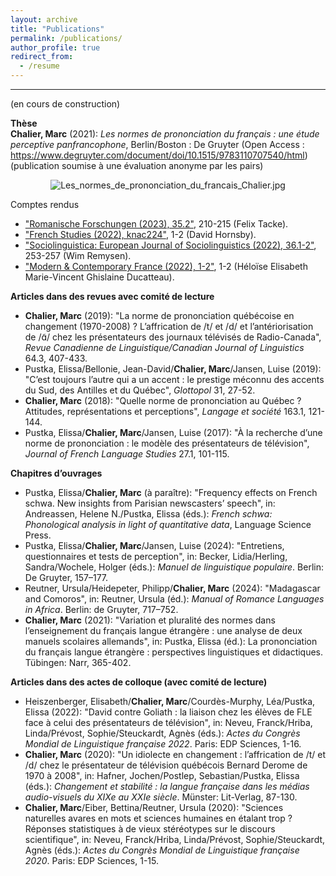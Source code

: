 ```yaml
---
layout: archive
title: "Publications"
permalink: /publications/
author_profile: true
redirect_from:
  - /resume
---
```

---
(en cours de construction)

**Thèse**
<br><b>Chalier, Marc</b> (2021): <i>Les normes de prononciation du français : une étude perceptive panfrancophone</i>, Berlin/Boston : De Gruyter (Open Access : https://www.degruyter.com/document/doi/10.1515/9783110707540/html)
<br>(publication soumise à une évaluation anonyme par les pairs)

<center> <img src="https://studip.uni-passau.de/studip/sendfile.php?type=0&amp;file_id=2fb46abb9e8bde242bff96f3f5fd142f&amp;file_name=Les_normes_de_prononciation_du_francais_Chalier.jpg" alt="Les_normes_de_prononciation_du_francais_Chalier.jpg"> </center>

Comptes rendus
* <a href="https://www.klostermann.de/epages/63574303.sf/de_DE/?ObjectPath=/Shops/63574303/Products/4004">"Romanische Forschungen (2023), 35.2"</a>, 210-215 (Felix Tacke).
* <a href="https://academic.oup.com/fs/article-abstract/77/1/158/6927035?redirectedFrom=fulltext">"French Studies (2022), knac224"</a>, 1-2 (David Hornsby).
* <a href="https://www.usherbrooke.ca/crifuq/fileadmin/sites/crifuq/uploads/Remysen-2022__cr_Chalier_.pdf">"Sociolinguistica: European Journal of Sociolinguistics (2022), 36.1-2"</a>, 253-257 (Wim Remysen).
* <a href="https://www.tandfonline.com/doi/full/10.1080/09639489.2022.2047625?needAccess=true">"Modern & Contemporary France (2022), 1-2"</a>, 1-2 (Héloïse Elisabeth Marie-Vincent Ghislaine Ducatteau).

**Articles dans des revues avec comité de lecture**
* <b>Chalier, Marc</b> (2019): "La norme de prononciation québécoise en changement (1970-2008) ? L’affrication de /t/ et /d/ et l’antériorisation de /ɑ̃/ chez les présentateurs des journaux télévisés de Radio-Canada", <i>Revue Canadienne de Linguistique/Canadian Journal of Linguistics</i> 64.3, 407-433.
* Pustka, Elissa/Bellonie, Jean-David/<b>Chalier, Marc</b>/Jansen, Luise (2019): "C’est toujours l’autre qui a un accent : le prestige méconnu des accents du Sud, des Antilles et du Québec", <i>Glottopol</i> 31, 27-52.
* <b>Chalier, Marc</b> (2018): "Quelle norme de prononciation au Québec ? Attitudes, représentations et perceptions", <i>Langage et société</i> 163.1, 121-144.
* Pustka, Elissa/<b>Chalier, Marc</b>/Jansen, Luise (2017): "À la recherche d’une norme de prononciation : le modèle des présentateurs de télévision", <i>Journal of French Language Studies</i> 27.1, 101-115.

**Chapitres d’ouvrages**
* Pustka, Elissa/<b>Chalier, Marc</b> (à paraître): "Frequency effects on French schwa. New insights from Parisian newscasters’ speech", in: Andreassen, Helene N./Pustka, Elissa (éds.): <i>French schwa: Phonological analysis in light of quantitative data</i>, Language Science Press.
* Pustka, Elissa/<b>Chalier, Marc</b>/Jansen, Luise (2024): "Entretiens, questionnaires et tests de perception", in: Becker, Lidia/Herling, Sandra/Wochele, Holger (éds.): <i>Manuel de linguistique populaire</i>. Berlin: De Gruyter, 157–177.
* Reutner, Ursula/Heidepeter, Philipp/<b>Chalier, Marc</b> (2024): "Madagascar and Comoros", in: Reutner, Ursula (éd.): <i>Manual of Romance Languages in Africa</i>. Berlin: de Gruyter, 717–752.
* <b>Chalier, Marc</b> (2021): "Variation et pluralité des normes dans l’enseignement du français langue étrangère : une analyse de deux manuels scolaires allemands", in: Pustka, Elissa (éd.): La prononciation du français langue étrangère : perspectives linguistiques et didactiques. Tübingen: Narr, 365-402.

**Articles dans des actes de colloque (avec comité de lecture)**
* Heiszenberger, Elisabeth/<b>Chalier, Marc</b>/Courdès-Murphy, Léa/Pustka, Elissa (2022): "David contre Goliath : la liaison chez les élèves de FLE face à celui des présentateurs de télévision", in: Neveu, Franck/Hriba, Linda/Prévost, Sophie/Steuckardt, Agnès (éds.): <i>Actes du Congrès Mondial de Linguistique française 2022</i>. Paris: EDP Sciences, 1-16.
* <b>Chalier, Marc</b> (2020): "Un idiolecte en changement : l’affrication de /t/ et /d/ chez le présentateur de télévision québécois Bernard Derome de 1970 à 2008", in: Hafner, Jochen/Postlep, Sebastian/Pustka, Elissa (éds.): <i>Changement et stabilité : la langue française dans les médias audio-visuels du XIXe au XXIe siècle</i>. Münster: Lit-Verlag, 87-130.
* <b>Chalier, Marc</b>/Eiber, Bettina/Reutner, Ursula (2020): "Sciences naturelles avares en mots et sciences humaines en étalant trop ? Réponses statistiques à de vieux stéréotypes sur le discours scientifique", in: Neveu, Franck/Hriba, Linda/Prévost, Sophie/Steuckardt, Agnès (éds.): <i>Actes du Congrès Mondial de Linguistique française 2020</i>. Paris: EDP Sciences, 1-15.
